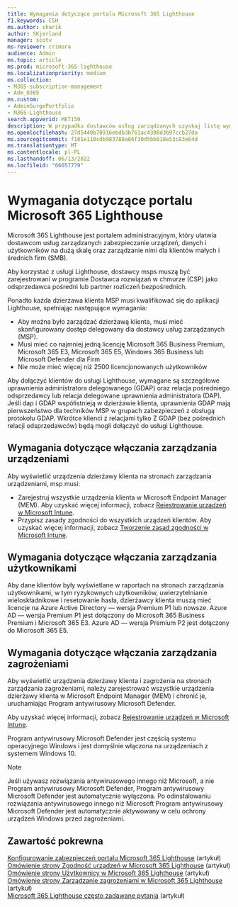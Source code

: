 ```yaml
---
title: Wymagania dotyczące portalu Microsoft 365 Lighthouse
f1.keywords: CSH
ms.author: sharik
author: SKjerland
manager: scotv
ms-reviewer: crimora
audience: Admin
ms.topic: article
ms.prod: microsoft-365-lighthouse
ms.localizationpriority: medium
ms.collection:
- M365-subscription-management
- Adm_O365
ms.custom:
- AdminSurgePortfolio
- M365-Lighthouse
search.appverid: MET150
description: W przypadku dostawców usług zarządzanych uzyskaj listę wymagań dotyczących używania Microsoft 365 Lighthouse.
ms.openlocfilehash: 27d5440b70916ebdb3b761ac4308d3b97ccb27da
ms.sourcegitcommit: f181e110cdb983788a86f30d5bb018e53c83e64d
ms.translationtype: MT
ms.contentlocale: pl-PL
ms.lasthandoff: 06/13/2022
ms.locfileid: "66057779"
---
```

# <a name="requirements-for-microsoft-365-lighthouse"></a>Wymagania dotyczące portalu Microsoft 365 Lighthouse

Microsoft 365 Lighthouse jest portalem administracyjnym, który ułatwia dostawcom usług zarządzanych zabezpieczanie urządzeń, danych i użytkowników na dużą skalę oraz zarządzanie nimi dla klientów małych i średnich firm (SMB).

Aby korzystać z usługi Lighthouse, dostawcy msps muszą być zarejestrowani w programie Dostawca rozwiązań w chmurze (CSP) jako odsprzedawca pośredni lub partner rozliczeń bezpośrednich.

Ponadto każda dzierżawa klienta MSP musi kwalifikować się do aplikacji Lighthouse, spełniając następujące wymagania:

- Aby można było zarządzać dzierżawą klienta, musi mieć skonfigurowany dostęp delegowany dla dostawcy usług zarządzanych (MSP).
- Musi mieć co najmniej jedną licencję Microsoft 365 Business Premium, Microsoft 365 E3, Microsoft 365 E5, Windows 365 Business lub Microsoft Defender dla Firm
- Nie może mieć więcej niż 2500 licencjonowanych użytkowników

Aby dołączyć klientów do usługi Lighthouse, wymagane są szczegółowe uprawnienia administratora delegowanego (GDAP) oraz relacja pośredniego odsprzedawcy lub relacja delegowane uprawnienia administratora (DAP). Jeśli dap i GDAP współistnieją w dzierżawie klienta, uprawnienia GDAP mają pierwszeństwo dla techników MSP w grupach zabezpieczeń z obsługą protokołu GDAP. Wkrótce klienci z relacjami tylko Z GDAP (bez pośrednich relacji odsprzedawców) będą mogli dołączyć do usługi Lighthouse.

## <a name="requirements-for-enabling-device-management"></a>Wymagania dotyczące włączania zarządzania urządzeniami

Aby wyświetlić urządzenia dzierżawy klienta na stronach zarządzania urządzeniami, msp musi:

- Zarejestruj wszystkie urządzenia klienta w Microsoft Endpoint Manager (MEM). Aby uzyskać więcej informacji, zobacz [Rejestrowanie urządzeń w Microsoft Intune](/mem/intune/enrollment/).
- Przypisz zasady zgodności do wszystkich urządzeń klientów. Aby uzyskać więcej informacji, zobacz [Tworzenie zasad zgodności w Microsoft Intune](/mem/intune/protect/create-compliance-policy).

## <a name="requirements-for-enabling-user-management"></a>Wymagania dotyczące włączania zarządzania użytkownikami

Aby dane klientów były wyświetlane w raportach na stronach zarządzania użytkownikami, w tym ryzykownych użytkowników, uwierzytelnianie wieloskładnikowe i resetowanie hasła, dzierżawcy klienta muszą mieć licencje na Azure Active Directory — wersja Premium P1 lub nowsze. Azure AD — wersja Premium P1 jest dołączony do Microsoft 365 Business Premium i Microsoft 365 E3. Azure AD — wersja Premium P2 jest dołączony do Microsoft 365 E5.

## <a name="requirements-for-enabling-threat-management"></a>Wymagania dotyczące włączania zarządzania zagrożeniami

Aby wyświetlić urządzenia dzierżawy klienta i zagrożenia na stronach zarządzania zagrożeniami, należy zarejestrować wszystkie urządzenia dzierżawy klienta w Microsoft Endpoint Manager (MEM) i chronić je, uruchamiając Program antywirusowy Microsoft Defender.

Aby uzyskać więcej informacji, zobacz [Rejestrowanie urządzeń w Microsoft Intune](/mem/intune/enrollment/).

Program antywirusowy Microsoft Defender jest częścią systemu operacyjnego Windows i jest domyślnie włączona na urządzeniach z systemem Windows 10.

> [!NOTE]
> Jeśli używasz rozwiązania antywirusowego innego niż Microsoft, a nie Program antywirusowy Microsoft Defender, Program antywirusowy Microsoft Defender jest automatycznie wyłączona. Po odinstalowaniu rozwiązania antywirusowego innego niż Microsoft Program antywirusowy Microsoft Defender jest automatycznie aktywowany w celu ochrony urządzeń Windows przed zagrożeniami.

## <a name="related-content"></a>Zawartość pokrewna

[Konfigurowanie zabezpieczeń portalu Microsoft 365 Lighthouse](m365-lighthouse-configure-portal-security.md) (artykuł)\
[Omówienie strony Zgodność urządzeń w Microsoft 365 Lighthouse](m365-lighthouse-device-compliance-page-overview.md) (artykuł)\
[Omówienie strony Użytkownicy w Microsoft 365 Lighthouse](m365-lighthouse-users-page-overview.md) (artykuł)\
[Omówienie strony Zarządzanie zagrożeniami w Microsoft 365 Lighthouse](m365-lighthouse-threat-management-page-overview.md) (artykuł)\
[Microsoft 365 Lighthouse często zadawane pytania](m365-lighthouse-faq.yml) (artykuł)
